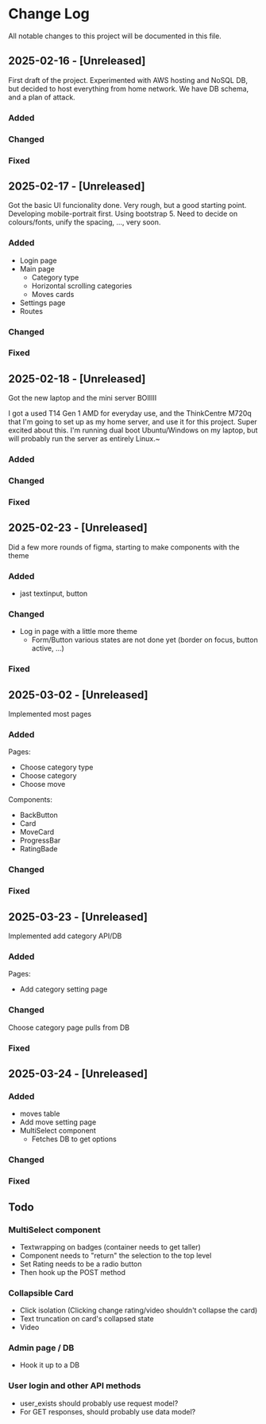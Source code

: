 # Change Log
All notable changes to this project will be documented in this file.
 
## 2025-02-16 - [Unreleased]

First draft of the project. Experimented with AWS hosting and NoSQL DB, but decided to host everything from home network. We have DB schema, and a plan of attack.
 
### Added
 
### Changed
 
### Fixed

## 2025-02-17 - [Unreleased]

Got the basic UI funcionality done. Very rough, but a good starting point. Developing mobile-portrait first. Using bootstrap 5. Need to decide on colours/fonts, unify the spacing, ..., very soon.
 
### Added

- Login page
- Main page
    - Category type
    - Horizontal scrolling categories
    - Moves cards
- Settings page
- Routes

### Changed
 
### Fixed

## 2025-02-18 - [Unreleased]

Got the new laptop and the mini server BOIIIII

I got a used T14 Gen 1 AMD for everyday use, and the ThinkCentre M720q that I'm going to set up as my home server, and use it for this project. Super excited about this. I'm running dual boot Ubuntu/Windows on my laptop, but will probably run the server as entirely Linux.~ 
 
### Added

### Changed
 
### Fixed

## 2025-02-23 - [Unreleased]

Did a few more rounds of figma, starting to make components with the theme
 
### Added

- jast textinput, button

### Changed
 
- Log in page with a little more theme
    - Form/Button various states are not done yet (border on focus, button active, ...)

### Fixed

## 2025-03-02 - [Unreleased]

Implemented most pages
 
### Added

Pages:
- Choose category type
- Choose category
- Choose move

Components:
- BackButton
- Card
- MoveCard
- ProgressBar
- RatingBade

### Changed
 

### Fixed

## 2025-03-23 - [Unreleased]

Implemented add category API/DB
 
### Added

Pages:
- Add category setting page

### Changed

Choose category page pulls from DB 

### Fixed

## 2025-03-24 - [Unreleased]
 
### Added

- moves table
- Add move setting page
- MultiSelect component
    - Fetches DB to get options

### Changed

### Fixed

## Todo

### MultiSelect component
- Textwrapping on badges (container needs to get taller)
- Component needs to "return" the selection to the top level
- Set Rating needs to be a radio button
- Then hook up the POST method

### Collapsible Card
- Click isolation (Clicking change rating/video shouldn't collapse the card)
- Text truncation on card's collapsed state 
- Video

### Admin page / DB
- Hook it up to a DB


### User login and other API methods
- user_exists should probably use request model? 
- For GET responses, should probably use data model?